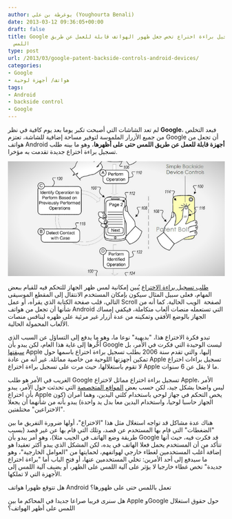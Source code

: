 ```yaml
---
author: يوغرطة بن علي (Youghourta Benali)
date: 2013-03-12 09:36:05+00:00
draft: false
title: Google تتقدم بطلب تسجيل براءة اختراع تخص جعل ظهور الهواتف قابلة للعمل عن طريق
  اللمس
type: post
url: /2013/03/google-patent-backside-controls-android-devices/
categories:
- Google
- هواتف/ أجهزة لوحية
tags:
- Android
- backside control
- Google
---
```


لم تعد الشاشات التي أصبحت تكبر يوما بعد يوم كافية في نظر **Google**، فبعد التخلص من جميع الأزرار الملموسة لتوفير مساحة إضافية للشاشة، تعتزم Google أن تجعل من هواتف Android **أجهزة قابلة للعمل عن طريق اللمس حتى على أظهرها**، وهو ما بينه طلب تسجيل براءة اختراع جديدة تقدمت به مؤخرا.




[![google-backside-patent](google-backside-patent.jpg)
](google-backside-patent.jpg)




[طلب تسجيل براءة الاختراع](http://www.patentbolt.com/2013/03/google-in-race-with-apple-to-bring-backside-controls-to-devices.html) يُبين إمكانية لمس ظهر الجهاز للتحكم فيه للقيام ببعض المهام، فعلى سبيل المثال سيكون بإمكان المستخدم الانتقال إلى المقطع الموسيقى التالي، قلب صفحة الكتابة الذي يقرأه، أو عمل Scroll لصفحة  الويب الحالية. كما أنه من شأنها أن تجعل من هواتف Android التي تستعمله منصات ألعاب متكاملة، فيكفي إمساك الجهاز بالوضع الأفقي وتمكينه من عدة أزرار غير مرئية على ظهره لينافس منصات الألعاب المحمولة الحالية.




تبدو فكرة الاختراع هذا، "بديهية" نوعا ما، وهو ما يدفع إلى التساؤل عن السبب الذي أخٌّرها إلى غاية هذا العام، لكن يبدو بأن Google ليست الوحيدة التي فكرت في الأمر، بل [سبقتها](http://www.patentlyapple.com/patently-apple/2010/01/apple-the-tablet-prophecies.html) Apple إليها، والتي تقدم سنة 2006 بطلب تسجيل براءة اختراع باسمها حول تمكين أجهزتها اللوحية من خاصية مماثلة. غير أنه من عادة Apple تسجيل براءات اختراع لا تقوم باستغلالها، حيث مرت على تسجيل براءة اختراع Apple ما لا يقل عن 6 سنوات.




الغريب في الأمر هو طلب Google تسجيل براءة اختراع مماثل لاختراع Apple، الأمر ليس واضحا بشكل جيد، لكن حسب بعض [المواقع المتخصصة](http://arstechnica.com/gadgets/2013/03/google-files-a-patent-for-backside-controls-on-future-android-devices/) التي تحدثت حول الأمر، يبدو بأن اختراع Apple يخص التحكم في جهاز لوحي باستخدام كلتي اليدين، وهما أمران (كون الجهاز حاسبا لوحيا، واستخدام اليدين معا بدل يد واحدة) يبدو بأنه من شأنهما أن يجعلا "الاختراعين" مختلفتين.




هناك عدة مشاكل قد تواجه استغلال مثل هذا "الاختراع"، أولها ضرورة التفريق ما بين "الضغطات" التي قام بها المستخدم عن قصد، وتلك التي قام بها عن غير قصد (بسبب طريقة وضع الهاتف في الجيب مثلا)، وهو أمر يبدو بأن Google قد فكرت فيه، حيث أنها تتأكد من أن المستخدم يحمل فعلا الهاتف في يده، لكن المشكل الذي يبدو أكثر تعقيدا هو إضافة أغلب المستخدمين لغطاء خارجي لهواتفهم، لحمايتها من "العوامل الخارجية"، وهو ما سيدفع إلى أحد الأمرين: تخلي المستخدمين عنها، أو فتح الباب أما "براءة اختراع جديدة" تخص غطاء خارجيا لا يؤثر على آلية اللمس على الظهر، أو يضيف آلية اللمس إلى الأجهزة التي لا تملكها.




هل تتوقع ظهورا هواتف Android تعمل باللمس حتى على ظهورها؟




هل سنرى قريبا صراعا جديدا في المحاكم ما بين Apple وGoogle حول حقوق استغلال اللمس على أظهر الهواتف؟
